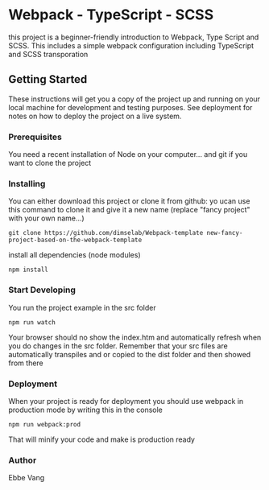 # Webpack - TypeScript - SCSS
this project is a beginner-friendly introduction to Webpack, Type Script and SCSS.
This includes a simple webpack configuration including TypeScript and SCSS transporation

## Getting Started
These instructions will get you a copy of the project up and running on your local machine for development and testing purposes. See deployment for notes on how to deploy the project on a live system.

### Prerequisites
You need a recent installation of Node on your computer... and git if you want to clone the project

### Installing
You can either download this project or clone it from github: yo ucan use this command to clone it and give it a new name
(replace "fancy project" with your own name...)
```console
git clone https://github.com/dimselab/Webpack-template new-fancy-project-based-on-the-webpack-template
```

install all dependencies (node modules)
```console
npm install
```

### Start Developing
You run the project example in the src folder
```console
npm run watch
```
Your browser should no show the index.htm and automatically refresh when you do changes in the src folder.
Remember that your src files are automatically transpiles and or copied to the dist folder and then showed from there

### Deployment
When your project is ready for deployment you should use webpack in production mode by writing this in the console
```console
npm run webpack:prod
```
That will minify your code and make is production ready

### Author
Ebbe Vang
